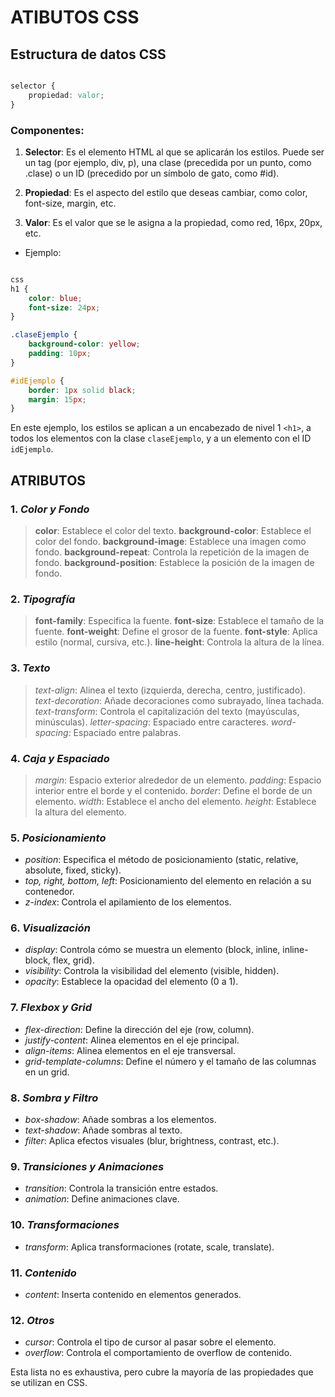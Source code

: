 # ATIBUTOS CSS

## Estructura de datos CSS

```css

selector {
    propiedad: valor;
}

```


### Componentes:

1. **Selector**: Es el elemento HTML al que se aplicarán los estilos. Puede ser un tag (por ejemplo, div, p), una clase (precedida por un punto, como .clase) o un ID (precedido por un símbolo de gato, como #id).

2. **Propiedad**: Es el aspecto del estilo que deseas cambiar, como color, font-size, margin, etc.

3. **Valor**: Es el valor que se le asigna a la propiedad, como red, 16px, 20px, etc.

 * Ejemplo:

```css

css
h1 {
    color: blue;
    font-size: 24px;
}

.claseEjemplo {
    background-color: yellow;
    padding: 10px;
}

#idEjemplo {
    border: 1px solid black;
    margin: 15px;
}

```


En este ejemplo, los estilos se aplican a un encabezado de nivel 1 `<h1>`, a todos los elementos con la clase `claseEjemplo`, y a un elemento con el ID `idEjemplo`. 

## ATRIBUTOS

### 1. *Color y Fondo*
> **color**: Establece el color del texto.
> **background-color**: Establece el color del fondo.
> **background-image**: Establece una imagen como fondo.
> **background-repeat**: Controla la repetición de la imagen de fondo.
> **background-position**: Establece la posición de la imagen de fondo.

### 2. *Tipografía*

> **font-family**: Especifica la fuente.
> **font-size**: Establece el tamaño de la fuente.
> **font-weight**: Define el grosor de la fuente.
> **font-style**: Aplica estilo (normal, cursiva, etc.).
> **line-height**: Controla la altura de la línea.

### 3. *Texto*
> *text-align*: Alinea el texto (izquierda, derecha, centro, justificado).
> *text-decoration*: Añade decoraciones como subrayado, línea tachada.
> *text-transform*: Controla el capitalización del texto (mayúsculas, minúsculas).
> *letter-spacing*: Espaciado entre caracteres.
> *word-spacing*: Espaciado entre palabras.

### 4. *Caja y Espaciado*
> *margin*: Espacio exterior alrededor de un elemento.
> *padding*: Espacio interior entre el borde y el contenido.
> *border*: Define el borde de un elemento.
> *width*: Establece el ancho del elemento.
> *height*: Establece la altura del elemento.

### 5. *Posicionamiento*
- *position*: Especifica el método de posicionamiento (static, relative, absolute, fixed, sticky).
- *top, right, bottom, left*: Posicionamiento del elemento en relación a su contenedor.
- *z-index*: Controla el apilamiento de los elementos.

### 6. *Visualización*
- *display*: Controla cómo se muestra un elemento (block, inline, inline-block, flex, grid).
- *visibility*: Controla la visibilidad del elemento (visible, hidden).
- *opacity*: Establece la opacidad del elemento (0 a 1).

### 7. *Flexbox y Grid*
- *flex-direction*: Define la dirección del eje (row, column).
- *justify-content*: Alinea elementos en el eje principal.
- *align-items*: Alinea elementos en el eje transversal.
- *grid-template-columns*: Define el número y el tamaño de las columnas en un grid.

### 8. *Sombra y Filtro*
- *box-shadow*: Añade sombras a los elementos.
- *text-shadow*: Añade sombras al texto.
- *filter*: Aplica efectos visuales (blur, brightness, contrast, etc.).

### 9. *Transiciones y Animaciones*
- *transition*: Controla la transición entre estados.
- *animation*: Define animaciones clave.

### 10. *Transformaciones*
- *transform*: Aplica transformaciones (rotate, scale, translate).

### 11. *Contenido*
- *content*: Inserta contenido en elementos generados.

### 12. *Otros*
- *cursor*: Controla el tipo de cursor al pasar sobre el elemento.
- *overflow*: Controla el comportamiento de overflow de contenido.

Esta lista no es exhaustiva, pero cubre la mayoría de las propiedades que se utilizan en CSS.
